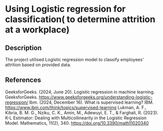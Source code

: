 # Using Logistic regression for classification( to determine attrition at a  workplace)

## Description
The project utilised Logistic regression model to classify employees' attrition based on provided data. 


## References
GeeksforGeeks. (2024, June 20). Logistic regression in machine learning. GeeksforGeeks. https://www.geeksforgeeks.org/understanding-logistic-regression/
Ibm. (2024, December 16). What is supervised learning? IBM. https://www.ibm.com/think/topics/supervised-learning
Lukman, A. F., Kibria, B. M. G., Nziku, C. K., Amin, M., Adewuyi, E. T., & Farghali, R. (2023). K-L Estimator: Dealing with Multicollinearity in the Logistic Regression Model. Mathematics, 11(2), 340. https://doi.org/10.3390/math11020340

